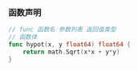 ### 函数声明
```go
// func 函数名 参数列表 返回值类型
// 函数体
func hypot(x, y float64) float64 {
    return math.Sqrt(x*x + y*y)
}
```